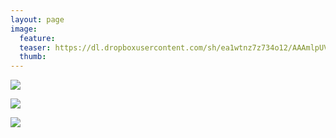 ```yaml
---
layout: page
image:
  feature:
  teaser: https://dl.dropboxusercontent.com/sh/ea1wtnz7z734o12/AAAmlpUVKwzcAgi-lPxC1b3pa/luontokuvat/kes%C3%A4/2/DSC32918-245px.jpg
  thumb:
---
```


[![](https://dl.dropboxusercontent.com/sh/ea1wtnz7z734o12/AAA4m0hVaxsURwJersjS7Eyba/luontokuvat/kes%C3%A4/2/DSC32925-800px.jpg)](https://dl.dropboxusercontent.com/sh/ea1wtnz7z734o12/AABxH5UaW5gVKd6_uo1C6JWPa/luontokuvat/kes%C3%A4/2/DSC32925.jpg)

[![](https://dl.dropboxusercontent.com/sh/ea1wtnz7z734o12/AAAKjiCvPvucFxrzUNRWfeTOa/luontokuvat/kes%C3%A4/2/DSC32923-800px.jpg)](https://dl.dropboxusercontent.com/sh/ea1wtnz7z734o12/AAAmHNQOfhFTifPDdHK95XiIa/luontokuvat/kes%C3%A4/2/DSC32923.jpg)

[![](https://dl.dropboxusercontent.com/sh/ea1wtnz7z734o12/AAAH0p_kFpm17kmMYQFvuvlia/luontokuvat/kes%C3%A4/2/DSC32918-800px.jpg)](https://dl.dropboxusercontent.com/sh/ea1wtnz7z734o12/AACHtiz5paDlTPiZU-xPP2lfa/luontokuvat/kes%C3%A4/2/DSC32918.jpg)
